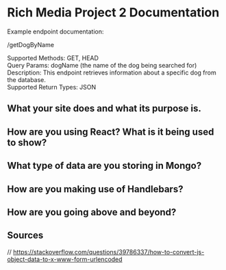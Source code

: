 # Rich Media Project 2 Documentation

Example endpoint documentation:
  
  /getDogByName  

  Supported Methods: GET, HEAD  
  Query Params: dogName (the name of the dog being searched for)  
  Description: This endpoint retrieves information about a specific dog   from the database.  
  Supported Return Types: JSON  

## What your site does and what its purpose is.



## How are you using React? What is it being used to show?



## What type of data are you storing in Mongo?



## How are you making use of Handlebars?



## How are you going above and beyond?



## Sources

// https://stackoverflow.com/questions/39786337/how-to-convert-js-object-data-to-x-www-form-urlencoded
